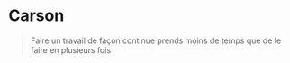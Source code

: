 # Carson

> Faire un travail de façon continue prends moins de temps que de le faire en plusieurs fois
